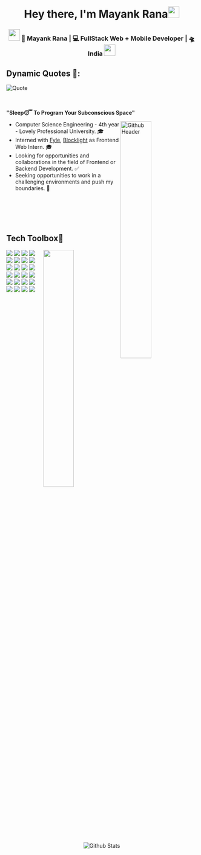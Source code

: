 <h1 align="center">Hey there, I'm Mayank Rana<img src="https://raw.githubusercontent.com/MartinHeinz/MartinHeinz/master/wave.gif" width="30px"></h1>

<div align="center">
<!--  <img src="https://camo.githubusercontent.com/b308571fcf5bbbefd7869cd2aa205b5c02e286abd1cf7e6df53765c4d9b53993/68747470733a2f2f70726f6e6f756e2e63796f752f782f793f7375626a6563743d4865266f626a6563743d48696d266865696768743d3230"> -->
<h3><img src="https://media.giphy.com/media/WUlplcMpOCEmTGBtBW/giphy.gif" width="30"> 👦 Mayank Rana | 💻 FullStack Web + Mobile Developer | 🛸 India <img src="https://media.giphy.com/media/WUlplcMpOCEmTGBtBW/giphy.gif" width="30"></h3>
</div>

<h5 align="center">
   <!-- <i>⚡️I don’t hate OOPS, but I don't like it much either. But I hate Windows but where will I play my games 🥺, I gotta love-hate it then.⚡️</i> -->
</h5>


## Dynamic Quotes 📜:
![Quote](https://github-readme-quotes.herokuapp.com/quote?font=Gabrielle)

<br></br>
<b> "Sleep😴 To Program Your Subconscious Space"</b>

<img width="40%" align="right" alt="Github Header" src="https://user-images.githubusercontent.com/58820001/163717245-4ae2f9b1-df0e-4995-9760-d63b4b39c6e0.svg" />

<p>
  
- Computer Science Engineering - 4th year - Lovely Professional University. 🎓
- Interned with  <a href="https://www.fylehq.com/" target="_black">Fyle</a>, <a href="https://blocklight.io/" target="_black">Blocklight</a> as Frontend Web Intern. 🎓
- Looking for opportunities and collaborations in the field of Frontend or Backend Development. ✅
- Seeking opportunities to work in a challenging environments and push my boundaries. 💪
</p>
<div>

<!-- ## **Scan to fly through my Portfolio**
<a href="https://avinash-218.github.io/avinash-portfolio-2/"><img src="Images/QR_portfolio.png" width="200" height="200" alt="WebsiteQR"></a>
</div> -->
  
<br></br>
<br></br>

## **Tech Toolbox🧰**<br>
<div>
<img width="40%" align="right" src="https://user-images.githubusercontent.com/58820001/163717380-5fc65e08-d483-453b-8172-2f105a3af5ba.png" />

<p align="left">
<img src="https://img.shields.io/badge/html5-%23E34F26.svg?style=for-the-badge&logo=html5&logoColor=white"/>
<img src="https://img.shields.io/badge/css3-%231572B6.svg?style=for-the-badge&logo=css3&logoColor=white"/>
<img src="https://img.shields.io/badge/bootstrap-%23563D7C.svg?style=for-the-badge&logo=bootstrap&logoColor=white"/>
<img src="https://img.shields.io/badge/javascript-%23323330.svg?style=for-the-badge&logo=javascript&logoColor=%23F7DF1E"/>
<img src="https://img.shields.io/badge/typescript-%23007ACC.svg?style=for-the-badge&logo=typescript&logoColor=white"/>
<img src="https://img.shields.io/badge/react-%2320232a.svg?style=for-the-badge&logo=react&logoColor=%2361DAFB"/>
<img src="https://img.shields.io/badge/redux-%23593d88.svg?style=for-the-badge&logo=redux&logoColor=white"/>
<img src="https://img.shields.io/badge/React_Router-CA4245?style=for-the-badge&logo=react-router&logoColor=white"/>
<img src="https://img.shields.io/badge/MUI-%230081CB.svg?style=for-the-badge&logo=mui&logoColor=white"/>
<img src="https://img.shields.io/badge/tailwindcss-%2338B2AC.svg?style=for-the-badge&logo=tailwind-css&logoColor=white"/>
<img src="https://img.shields.io/badge/angular-%23DD0031.svg?style=for-the-badge&logo=angular&logoColor=white"/>
<img src="https://img.shields.io/badge/rxjs-%23B7178C.svg?style=for-the-badge&logo=reactivex&logoColor=white"/>
<img src="https://img.shields.io/badge/node.js-6DA55F?style=for-the-badge&logo=node.js&logoColor=white"/>
<img src="https://img.shields.io/badge/express.js-%23404d59.svg?style=for-the-badge&logo=express&logoColor=%2361DAFB"/>
<img src="https://img.shields.io/badge/MongoDB-%234ea94b.svg?style=for-the-badge&logo=mongodb&logoColor=white"/>
<img src="https://img.shields.io/badge/figma-%23F24E1E.svg?style=for-the-badge&logo=figma&logoColor=white"/>
<img src="https://img.shields.io/badge/firebase-%23039BE5.svg?style=for-the-badge&logo=firebase"/>
<img src="https://img.shields.io/badge/heroku-%23430098.svg?style=for-the-badge&logo=heroku&logoColor=white"/>
<img src="https://img.shields.io/badge/netlify-%23000000.svg?style=for-the-badge&logo=netlify&logoColor=#00C7B7"/>
<img src="https://img.shields.io/badge/git-%23F05033.svg?style=for-the-badge&logo=git&logoColor=white"/>
<img src="https://img.shields.io/badge/java-%23ED8B00.svg?style=for-the-badge&logo=java&logoColor=white"/>
<img src="https://img.shields.io/badge/Android-3DDC84?style=for-the-badge&logo=android&logoColor=white"/>
<img src="https://img.shields.io/badge/Windows-0078D6?style=for-the-badge&logo=windows&logoColor=white"/>
<img src="https://img.shields.io/badge/Linux-FCC624?style=for-the-badge&logo=linux&logoColor=black"/>
</div>
  
<br></br>
<br></br>
<!-- 
## &#x1f4c8; My GitHub Stats🎯
 
<h3 align="left">Profile Views: 🧐</h3>
  
![Profile views](https://gpvc.arturio.dev/mayan-000)

[![Top Langs](https://github-readme-stats.vercel.app/api/top-langs/?username=mayan-000&theme=chartreuse-dark)](https://github.com/anuraghazra/github-readme-stats)
  
<details><summary>Contribution Graph</summary>
<p align="left">
<img width="90%" src="https://activity-graph.herokuapp.com/graph?username=mayan-000&theme=chartreuse-dark&no-frame=true" /></p>
</details>

<p align="left">
  <img width="48%" src="https://github-readme-stats.vercel.app/api?username=mayan-000&show_icons=true&theme=chartreuse-dark&count_private=true&include_all_commits=true" /> 
  <img width="48%" src="https://github-readme-streak-stats.herokuapp.com/?user=mayan-000&theme=chartreuse-dark" />
</p>  

<a href="https://gitstalk.netlify.app/mayan-000/" target="_blank"> See My Latest Activities Here</a>

<br></br>
<br></br>

<img src ="https://user-images.githubusercontent.com/58820001/163718020-9eca11e2-77fb-4e5a-8ef7-0b3e10d16db5.svg" align = "left" width = 50%>
<div>

<h2>Reach Me</h2>
 
[<img align="top" alt="LinkedIn" src="https://img.shields.io/badge/LinkedIn-0077B5?style=for-the-badge&logo=linkedin&logoColor=white" />](http://www.linkedin.com/in/mayan000)
[<img align="top" alt="LinkedIn" src="https://img.shields.io/badge/Gmail-D14836?style=for-the-badge&logo=gmail&logoColor=white" />](mailto:mayankranax1@gmail.com)

<br></br>
<br></br>

<h5><i>Well Well Well, you can't find much of my Github activity, but soon.<br></br>Not today, not tomorrow but soon very soon it will pump back to life.</i></h5>
-->
<p align="center">
  <img src="https://raw.githubusercontent.com/bornmay/bornmay/Update/svg/Bottom.svg" alt="Github Stats" />
</p>
 
